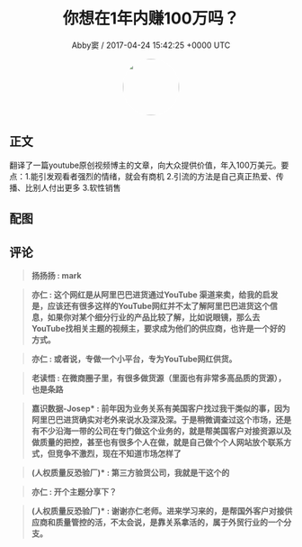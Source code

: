 <h1 align="center">你想在1年内赚100万吗？</h1>
<p align="center">
    <a>Abby窦 / 2017-04-24 15:42:25 &#43;0000 UTC</a>
</p>

<div align="center">
    <img src="https://images.zsxq.com/FkHvVwqSrf8ddJb83gycOH8nXrhi?e=1590940799&amp;token=kIxbL07-8jAj8w1n4s9zv64FuZZNEATmlU_Vm6zD:neKeO7B4BCo7R6dL9q7wJeUxrhE=" width="100" height="100" style="border:1px solid;border-radius:50%; color:#ffffff"/>
</div>

## 正文

<div>
    
翻译了一篇youtube原创视频博主的文章，向大众提供价值，年入100万美元。要点：1.能引发观看者强烈的情绪，就会有商机 2.引流的方法是自己真正热爱、传播、比别人付出更多 3.软性销售
</div>

## 配图
<div class="image" align="center">

</div>

## 评论

<div align="left">
<div>

<blockquote >
<span> <strong>扬扬扬 : mark </strong></span>
</blockquote>

<blockquote >
<span> <strong>亦仁 : 这个网红是从阿里巴巴进货通过YouTube 渠道来卖，给我的启发是，应该还有很多这样的YouTube网红并不太了解阿里巴巴进货这个信息，如果你对某个细分行业的产品比较了解，比如说眼镜，那么去YouTube找相关主题的视频主，要求成为他们的供应商，也许是一个好的方式。 </strong></span>
</blockquote>

<blockquote >
<span> <strong>亦仁 : 或者说，专做一个小平台，专为YouTube网红供货。 </strong></span>
</blockquote>

<blockquote >
<span> <strong>老读悟 : 在微商圈子里，有很多做货源（里面也有非常多高品质的货源），也是条路 </strong></span>
</blockquote>

<blockquote >
<span> <strong>嘉识数据-Josep* : 前年因为业务关系有美国客户找过我干类似的事，因为阿里巴巴进货确实对老外来说水及深及深。于是稍微调查过这个市场，还是有不少沿海一带的公司在专门做这个业务的，就是帮美国客户对接资源以及做质量的把控，甚至也有很多个人在做，就是自己做个个人网站放个联系方式，但竞争不激烈，现在不知道市场怎样了 </strong></span>
</blockquote>

<blockquote >
<span> <strong>(人权质量反恐验厂)* : 第三方验货公司，我就是干这个的 </strong></span>
</blockquote>

<blockquote >
<span> <strong>亦仁 : 开个主题分享下？ </strong></span>
</blockquote>

<blockquote >
<span> <strong>(人权质量反恐验厂)* : 谢谢亦仁老师。进来学习来的，是帮国外客户对接供应商和质量管控的活，不太会说，是靠关系拿活的，属于外贸行业的一个分支。 </strong></span>
</blockquote>

</div>
</div>